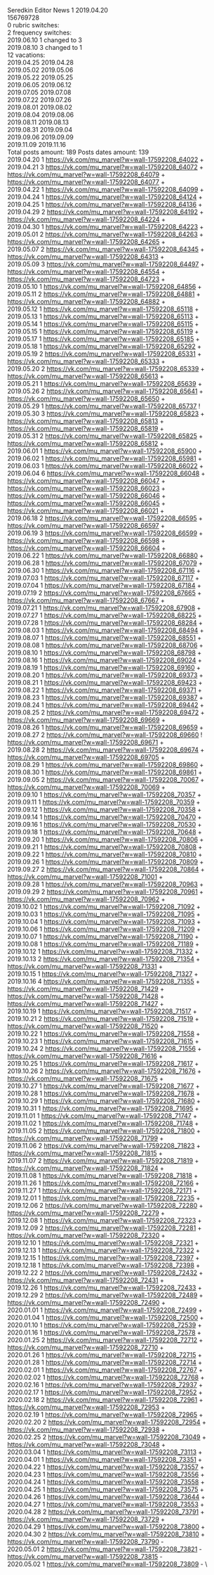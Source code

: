 Seredkin	Editor News 1 2019.04.20\
156769728\
0 rubric switches:\
2 frequency switches:\
2019.06.10 1 changed to 3 \
2019.08.10 3 changed to 1 \
12 vacations:\
2019.04.25 2019.04.28 \
2019.05.02 2019.05.06 \
2019.05.22 2019.05.25 \
2019.06.05 2019.06.12 \
2019.07.05 2019.07.08 \
2019.07.22 2019.07.26 \
2019.08.01 2019.08.02 \
2019.08.04 2019.08.06 \
2019.08.11 2019.08.13 \
2019.08.31 2019.09.04 \
2019.09.06 2019.09.09 \
2019.11.09 2019.11.16 \
Total posts amount: 189	Posts dates amount: 139\
2019.04.20 1 https://vk.com/mu_marvel?w=wall-17592208_64022 + \
2019.04.21 3 https://vk.com/mu_marvel?w=wall-17592208_64072 + https://vk.com/mu_marvel?w=wall-17592208_64079 + https://vk.com/mu_marvel?w=wall-17592208_64077 + \
2019.04.22 1 https://vk.com/mu_marvel?w=wall-17592208_64099 + \
2019.04.24 1 https://vk.com/mu_marvel?w=wall-17592208_64124 + \
2019.04.25 1 https://vk.com/mu_marvel?w=wall-17592208_64136 + \
2019.04.29 2 https://vk.com/mu_marvel?w=wall-17592208_64192 + https://vk.com/mu_marvel?w=wall-17592208_64224 + \
2019.04.30 1 https://vk.com/mu_marvel?w=wall-17592208_64223 + \
2019.05.01 2 https://vk.com/mu_marvel?w=wall-17592208_64263 + https://vk.com/mu_marvel?w=wall-17592208_64265 + \
2019.05.07 2 https://vk.com/mu_marvel?w=wall-17592208_64345 + https://vk.com/mu_marvel?w=wall-17592208_64313 + \
2019.05.09 3 https://vk.com/mu_marvel?w=wall-17592208_64497 + https://vk.com/mu_marvel?w=wall-17592208_64554 + https://vk.com/mu_marvel?w=wall-17592208_64723 + \
2019.05.10 1 https://vk.com/mu_marvel?w=wall-17592208_64856 + \
2019.05.11 2 https://vk.com/mu_marvel?w=wall-17592208_64881 + https://vk.com/mu_marvel?w=wall-17592208_64882 + \
2019.05.12 1 https://vk.com/mu_marvel?w=wall-17592208_65118 + \
2019.05.13 1 https://vk.com/mu_marvel?w=wall-17592208_65113 + \
2019.05.14 1 https://vk.com/mu_marvel?w=wall-17592208_65115 + \
2019.05.15 1 https://vk.com/mu_marvel?w=wall-17592208_65119 + \
2019.05.17 1 https://vk.com/mu_marvel?w=wall-17592208_65185 + \
2019.05.18 1 https://vk.com/mu_marvel?w=wall-17592208_65292 + \
2019.05.19 2 https://vk.com/mu_marvel?w=wall-17592208_65331 + https://vk.com/mu_marvel?w=wall-17592208_65333 + \
2019.05.20 2 https://vk.com/mu_marvel?w=wall-17592208_65339 + https://vk.com/mu_marvel?w=wall-17592208_65613 + \
2019.05.21 1 https://vk.com/mu_marvel?w=wall-17592208_65639 + \
2019.05.26 2 https://vk.com/mu_marvel?w=wall-17592208_65641 + https://vk.com/mu_marvel?w=wall-17592208_65650 + \
2019.05.29 1 https://vk.com/mu_marvel?w=wall-17592208_65737 ! \
2019.05.30 3 https://vk.com/mu_marvel?w=wall-17592208_65823 + https://vk.com/mu_marvel?w=wall-17592208_65813 + https://vk.com/mu_marvel?w=wall-17592208_65819 + \
2019.05.31 2 https://vk.com/mu_marvel?w=wall-17592208_65825 + https://vk.com/mu_marvel?w=wall-17592208_65812 + \
2019.06.01 1 https://vk.com/mu_marvel?w=wall-17592208_65900 + \
2019.06.02 1 https://vk.com/mu_marvel?w=wall-17592208_65981 + \
2019.06.03 1 https://vk.com/mu_marvel?w=wall-17592208_66022 + \
2019.06.04 6 https://vk.com/mu_marvel?w=wall-17592208_66048 + https://vk.com/mu_marvel?w=wall-17592208_66047 + https://vk.com/mu_marvel?w=wall-17592208_66023 + https://vk.com/mu_marvel?w=wall-17592208_66046 + https://vk.com/mu_marvel?w=wall-17592208_66045 + https://vk.com/mu_marvel?w=wall-17592208_66021 + \
2019.06.18 2 https://vk.com/mu_marvel?w=wall-17592208_66595 + https://vk.com/mu_marvel?w=wall-17592208_66597 + \
2019.06.19 3 https://vk.com/mu_marvel?w=wall-17592208_66599 + https://vk.com/mu_marvel?w=wall-17592208_66598 + https://vk.com/mu_marvel?w=wall-17592208_66604 + \
2019.06.22 1 https://vk.com/mu_marvel?w=wall-17592208_66880 + \
2019.06.28 1 https://vk.com/mu_marvel?w=wall-17592208_67079 + \
2019.06.30 1 https://vk.com/mu_marvel?w=wall-17592208_67116 + \
2019.07.03 1 https://vk.com/mu_marvel?w=wall-17592208_67117 + \
2019.07.04 1 https://vk.com/mu_marvel?w=wall-17592208_67184 + \
2019.07.19 2 https://vk.com/mu_marvel?w=wall-17592208_67665 + https://vk.com/mu_marvel?w=wall-17592208_67667 + \
2019.07.21 1 https://vk.com/mu_marvel?w=wall-17592208_67908 + \
2019.07.27 1 https://vk.com/mu_marvel?w=wall-17592208_68225 + \
2019.07.28 1 https://vk.com/mu_marvel?w=wall-17592208_68284 + \
2019.08.03 1 https://vk.com/mu_marvel?w=wall-17592208_68494 + \
2019.08.07 1 https://vk.com/mu_marvel?w=wall-17592208_68551 + \
2019.08.08 1 https://vk.com/mu_marvel?w=wall-17592208_68706 + \
2019.08.10 1 https://vk.com/mu_marvel?w=wall-17592208_68798 + \
2019.08.16 1 https://vk.com/mu_marvel?w=wall-17592208_69024 + \
2019.08.19 1 https://vk.com/mu_marvel?w=wall-17592208_69160 + \
2019.08.20 1 https://vk.com/mu_marvel?w=wall-17592208_69373 + \
2019.08.21 1 https://vk.com/mu_marvel?w=wall-17592208_69423 + \
2019.08.22 1 https://vk.com/mu_marvel?w=wall-17592208_69371 + \
2019.08.23 1 https://vk.com/mu_marvel?w=wall-17592208_69387 + \
2019.08.24 1 https://vk.com/mu_marvel?w=wall-17592208_69442 + \
2019.08.25 2 https://vk.com/mu_marvel?w=wall-17592208_69472 + https://vk.com/mu_marvel?w=wall-17592208_69669 + \
2019.08.26 1 https://vk.com/mu_marvel?w=wall-17592208_69659 + \
2019.08.27 2 https://vk.com/mu_marvel?w=wall-17592208_69660 ! https://vk.com/mu_marvel?w=wall-17592208_69671 + \
2019.08.28 2 https://vk.com/mu_marvel?w=wall-17592208_69674 + https://vk.com/mu_marvel?w=wall-17592208_69705 + \
2019.08.29 1 https://vk.com/mu_marvel?w=wall-17592208_69860 + \
2019.08.30 1 https://vk.com/mu_marvel?w=wall-17592208_69861 + \
2019.09.05 2 https://vk.com/mu_marvel?w=wall-17592208_70067 + https://vk.com/mu_marvel?w=wall-17592208_70069 + \
2019.09.10 1 https://vk.com/mu_marvel?w=wall-17592208_70357 + \
2019.09.11 1 https://vk.com/mu_marvel?w=wall-17592208_70359 + \
2019.09.12 1 https://vk.com/mu_marvel?w=wall-17592208_70358 + \
2019.09.14 1 https://vk.com/mu_marvel?w=wall-17592208_70470 + \
2019.09.16 1 https://vk.com/mu_marvel?w=wall-17592208_70530 + \
2019.09.18 1 https://vk.com/mu_marvel?w=wall-17592208_70648 + \
2019.09.20 1 https://vk.com/mu_marvel?w=wall-17592208_70806 + \
2019.09.21 1 https://vk.com/mu_marvel?w=wall-17592208_70808 + \
2019.09.22 1 https://vk.com/mu_marvel?w=wall-17592208_70810 + \
2019.09.26 1 https://vk.com/mu_marvel?w=wall-17592208_70809 + \
2019.09.27 2 https://vk.com/mu_marvel?w=wall-17592208_70864 + https://vk.com/mu_marvel?w=wall-17592208_71001 + \
2019.09.28 1 https://vk.com/mu_marvel?w=wall-17592208_70963 + \
2019.09.29 2 https://vk.com/mu_marvel?w=wall-17592208_70961 + https://vk.com/mu_marvel?w=wall-17592208_70962 + \
2019.10.02 1 https://vk.com/mu_marvel?w=wall-17592208_71092 + \
2019.10.03 1 https://vk.com/mu_marvel?w=wall-17592208_71095 + \
2019.10.04 1 https://vk.com/mu_marvel?w=wall-17592208_71093 + \
2019.10.06 1 https://vk.com/mu_marvel?w=wall-17592208_71209 + \
2019.10.07 1 https://vk.com/mu_marvel?w=wall-17592208_71190 + \
2019.10.08 1 https://vk.com/mu_marvel?w=wall-17592208_71189 + \
2019.10.12 1 https://vk.com/mu_marvel?w=wall-17592208_71332 + \
2019.10.13 2 https://vk.com/mu_marvel?w=wall-17592208_71354 + https://vk.com/mu_marvel?w=wall-17592208_71331 + \
2019.10.15 1 https://vk.com/mu_marvel?w=wall-17592208_71327 + \
2019.10.16 4 https://vk.com/mu_marvel?w=wall-17592208_71355 + https://vk.com/mu_marvel?w=wall-17592208_71429 + https://vk.com/mu_marvel?w=wall-17592208_71428 + https://vk.com/mu_marvel?w=wall-17592208_71427 + \
2019.10.19 1 https://vk.com/mu_marvel?w=wall-17592208_71517 + \
2019.10.21 2 https://vk.com/mu_marvel?w=wall-17592208_71519 + https://vk.com/mu_marvel?w=wall-17592208_71520 + \
2019.10.22 1 https://vk.com/mu_marvel?w=wall-17592208_71558 + \
2019.10.23 1 https://vk.com/mu_marvel?w=wall-17592208_71615 + \
2019.10.24 2 https://vk.com/mu_marvel?w=wall-17592208_71556 + https://vk.com/mu_marvel?w=wall-17592208_71616 + \
2019.10.25 1 https://vk.com/mu_marvel?w=wall-17592208_71617 + \
2019.10.26 2 https://vk.com/mu_marvel?w=wall-17592208_71676 + https://vk.com/mu_marvel?w=wall-17592208_71675 + \
2019.10.27 1 https://vk.com/mu_marvel?w=wall-17592208_71677 + \
2019.10.28 1 https://vk.com/mu_marvel?w=wall-17592208_71678 + \
2019.10.29 1 https://vk.com/mu_marvel?w=wall-17592208_71680 + \
2019.10.31 1 https://vk.com/mu_marvel?w=wall-17592208_71695 + \
2019.11.01 1 https://vk.com/mu_marvel?w=wall-17592208_71747 + \
2019.11.02 1 https://vk.com/mu_marvel?w=wall-17592208_71748 + \
2019.11.05 2 https://vk.com/mu_marvel?w=wall-17592208_71800 + https://vk.com/mu_marvel?w=wall-17592208_71799 + \
2019.11.06 2 https://vk.com/mu_marvel?w=wall-17592208_71823 + https://vk.com/mu_marvel?w=wall-17592208_71815 + \
2019.11.07 2 https://vk.com/mu_marvel?w=wall-17592208_71819 + https://vk.com/mu_marvel?w=wall-17592208_71824 + \
2019.11.08 1 https://vk.com/mu_marvel?w=wall-17592208_71818 + \
2019.11.26 1 https://vk.com/mu_marvel?w=wall-17592208_72166 + \
2019.11.27 1 https://vk.com/mu_marvel?w=wall-17592208_72171 + \
2019.12.01 1 https://vk.com/mu_marvel?w=wall-17592208_72235 + \
2019.12.06 2 https://vk.com/mu_marvel?w=wall-17592208_72280 + https://vk.com/mu_marvel?w=wall-17592208_72279 + \
2019.12.08 1 https://vk.com/mu_marvel?w=wall-17592208_72323 + \
2019.12.09 2 https://vk.com/mu_marvel?w=wall-17592208_72281 + https://vk.com/mu_marvel?w=wall-17592208_72320 + \
2019.12.10 1 https://vk.com/mu_marvel?w=wall-17592208_72321 + \
2019.12.13 1 https://vk.com/mu_marvel?w=wall-17592208_72322 + \
2019.12.15 1 https://vk.com/mu_marvel?w=wall-17592208_72397 + \
2019.12.18 1 https://vk.com/mu_marvel?w=wall-17592208_72398 + \
2019.12.22 2 https://vk.com/mu_marvel?w=wall-17592208_72432 + https://vk.com/mu_marvel?w=wall-17592208_72431 + \
2019.12.26 1 https://vk.com/mu_marvel?w=wall-17592208_72433 + \
2019.12.29 2 https://vk.com/mu_marvel?w=wall-17592208_72489 + https://vk.com/mu_marvel?w=wall-17592208_72490 + \
2020.01.01 1 https://vk.com/mu_marvel?w=wall-17592208_72499 + \
2020.01.04 1 https://vk.com/mu_marvel?w=wall-17592208_72500 + \
2020.01.10 1 https://vk.com/mu_marvel?w=wall-17592208_72539 + \
2020.01.16 1 https://vk.com/mu_marvel?w=wall-17592208_72578 + \
2020.01.25 2 https://vk.com/mu_marvel?w=wall-17592208_72712 + https://vk.com/mu_marvel?w=wall-17592208_72710 + \
2020.01.26 1 https://vk.com/mu_marvel?w=wall-17592208_72715 + \
2020.01.28 1 https://vk.com/mu_marvel?w=wall-17592208_72714 + \
2020.02.01 1 https://vk.com/mu_marvel?w=wall-17592208_72767 + \
2020.02.02 1 https://vk.com/mu_marvel?w=wall-17592208_72768 + \
2020.02.16 1 https://vk.com/mu_marvel?w=wall-17592208_72937 + \
2020.02.17 1 https://vk.com/mu_marvel?w=wall-17592208_72952 + \
2020.02.18 2 https://vk.com/mu_marvel?w=wall-17592208_72961 + https://vk.com/mu_marvel?w=wall-17592208_72953 + \
2020.02.19 1 https://vk.com/mu_marvel?w=wall-17592208_72965 + \
2020.02.20 2 https://vk.com/mu_marvel?w=wall-17592208_72954 + https://vk.com/mu_marvel?w=wall-17592208_72938 + \
2020.02.25 2 https://vk.com/mu_marvel?w=wall-17592208_73049 + https://vk.com/mu_marvel?w=wall-17592208_73048 + \
2020.03.04 1 https://vk.com/mu_marvel?w=wall-17592208_73113 + \
2020.04.01 1 https://vk.com/mu_marvel?w=wall-17592208_73351 + \
2020.04.22 1 https://vk.com/mu_marvel?w=wall-17592208_73557 + \
2020.04.23 1 https://vk.com/mu_marvel?w=wall-17592208_73556 + \
2020.04.24 1 https://vk.com/mu_marvel?w=wall-17592208_73558 + \
2020.04.25 1 https://vk.com/mu_marvel?w=wall-17592208_73575 + \
2020.04.26 1 https://vk.com/mu_marvel?w=wall-17592208_73644 + \
2020.04.27 1 https://vk.com/mu_marvel?w=wall-17592208_73553 + \
2020.04.28 2 https://vk.com/mu_marvel?w=wall-17592208_73791 + https://vk.com/mu_marvel?w=wall-17592208_73729 + \
2020.04.29 1 https://vk.com/mu_marvel?w=wall-17592208_73800 + \
2020.04.30 2 https://vk.com/mu_marvel?w=wall-17592208_73810 + https://vk.com/mu_marvel?w=wall-17592208_73790 - \
2020.05.01 2 https://vk.com/mu_marvel?w=wall-17592208_73821 - https://vk.com/mu_marvel?w=wall-17592208_73815 - \
2020.05.02 1 https://vk.com/mu_marvel?w=wall-17592208_73809 - \
